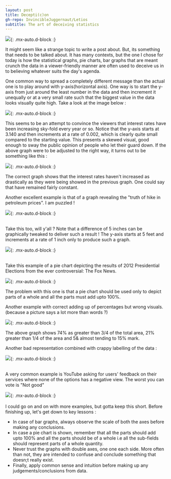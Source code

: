 ```yaml
---
layout: post
title: Decepti(c)on
gh-repo: InvincibleJuggernaut/Letios
subtitle: The art of deceiving statistics
---
```


![](https://raw.githubusercontent.com/InvincibleJuggernaut/Letios/master/assets/img/Post%201/xkcd_Statistics.png){: .mx-auto.d-block :}

It might seem like a strange topic to write a post about. But, its something that needs to be talked about. It has many contexts, but the one I chose for today is how the statistical graphs, pie charts, bar graphs that are meant crunch the data in a viewer-friendly manner are often used to deceive us in to believing whatever suits the day's agenda.

One common way to spread a completely different message than the actual one is to play around with y-axis(horizontal axis). One way is to start the y-axis from just around the least number in the data and then increment it unequally or at a very small rate such that the biggest value in the data looks visually quite high. Take a look at the image below :

![](https://raw.githubusercontent.com/InvincibleJuggernaut/Letios/master/assets/img/Post%201/Bar_graph_2a.png){: .mx-auto.d-block :}

This seems to be an attempt to convince the viewers that interest rates have been increasing sky-fold every year or so. Notice that the y-axis starts at 3.140 and then increments at a rate of 0.002, which is clearly quite small compared to the starting value. This presents a skewed visual, good enough to sway the public opinion of people who let their guard down. If the above graph were to be adjusted to the right way, it turns out to be something like this :

![](https://raw.githubusercontent.com/InvincibleJuggernaut/Letios/master/assets/img/Post%201/Bar_graph_2b.png){: .mx-auto.d-block :}

The correct graph shows that the interest rates haven't increased as drastically as they were being showed in the previous graph. One could say that have remained fairly constant.
<br>

Another excellent example is that of a graph revealing the "truth of hike in petroleum prices". I am puzzled ! 

![](https://raw.githubusercontent.com/InvincibleJuggernaut/Letios/master/assets/img/Post%201/Bar_graph_1.png){: .mx-auto.d-block :}

<br>
Take this too, will y'all ? Note that a difference of 5 inches can be graphically tweaked to deliver such a result ! The y-axis starts at 5 feet and increments at a rate of 1 inch only to produce such a graph.

![](https://raw.githubusercontent.com/InvincibleJuggernaut/Letios/master/assets/img/Post%201/Bar_graph_3.png){: .mx-auto.d-block :}

<br>
Take this example of a pie chart depicting the results of 2012 Presidential Elections from the ever controversial: The Fox News.

![](https://raw.githubusercontent.com/InvincibleJuggernaut/Letios/master/assets/img/Post%201/Pie_chart_1.png){: .mx-auto.d-block :}

The problem with this one is that a pie chart should be used only to depict parts of a whole and all the parts must add upto 100%. 
<br>

Another example with correct adding up of percentages but wrong visuals. (because a picture says a lot more than words ?)

![](https://raw.githubusercontent.com/InvincibleJuggernaut/Letios/master/assets/img/Post%201/Pie_chart_3.png){: .mx-auto.d-block :}

The above graph shows 74% as greater than 3/4 of the total area, 21% greater than 1/4 of the area and 5& almost tending to 15% mark.
<br>

Another bad representation combined with crappy labelling of the data :

![](https://raw.githubusercontent.com/InvincibleJuggernaut/Letios/master/assets/img/Post%201/Pie_chart_2.png){: .mx-auto.d-block :}

<br>
A very common example is YouTube asking for users' feedback on their services where none of the options has a negative view. The worst you can vote is "Not good"

![](https://raw.githubusercontent.com/InvincibleJuggernaut/Letios/master/assets/img/Post%201/YouTube.png){: .mx-auto.d-block :}
<br>
<br>
I could go on and on with more examples, but gotta keep this short.
Before finishing up, let's get down to key lessons :
- In case of bar graphs, always observe the scale of both the axes before making any conclusions.
- In case a pie chart is shown, remember that all the parts should add upto 100% and all the parts should be of a whole i.e all the sub-fields should represent parts of a whole quantity.
- Never trust the graphs with double axes, one one each side. More often than not, they are intended to confuse and conclude something that doesn;t really exist.
- Finally, apply common sense and intuition before making up any judgements/conclusions from data.

